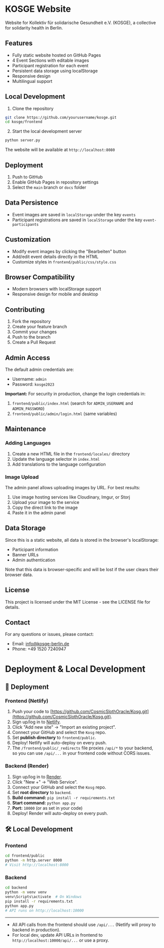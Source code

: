 # KOSGE Website

Website for Kollektiv für solidarische Gesundheit e.V. (KOSGE), a collective for solidarity health in Berlin.

## Features

- Fully static website hosted on GitHub Pages
- 4 Event Sections with editable images
- Participant registration for each event
- Persistent data storage using localStorage
- Responsive design
- Multilingual support

## Local Development

1. Clone the repository

```bash
git clone https://github.com/yourusername/kosge.git
cd kosge/frontend
```

2. Start the local development server

```bash
python server.py
```

The website will be available at `http://localhost:8080`

## Deployment

1. Push to GitHub
2. Enable GitHub Pages in repository settings
3. Select the `main` branch or `docs` folder

## Data Persistence

- Event images are saved in `localStorage` under the key `events`
- Participant registrations are saved in `localStorage` under the key `event-participants`

## Customization

- Modify event images by clicking the "Bearbeiten" button
- Add/edit event details directly in the HTML
- Customize styles in `frontend/public/css/style.css`

## Browser Compatibility

- Modern browsers with localStorage support
- Responsive design for mobile and desktop

## Contributing

1. Fork the repository
2. Create your feature branch
3. Commit your changes
4. Push to the branch
5. Create a Pull Request

## Admin Access

The default admin credentials are:

- Username: `admin`
- Password: `kosge2023`

**Important:** For security in production, change the login credentials in:

1. `frontend/public/index.html` (search for `ADMIN_USERNAME` and `ADMIN_PASSWORD`)
2. `frontend/public/admin/login.html` (same variables)

## Maintenance

### Adding Languages

1. Create a new HTML file in the `frontend/locales/` directory
2. Update the language selector in `index.html`
3. Add translations to the language configuration

### Image Upload

The admin panel allows uploading images by URL. For best results:

1. Use image hosting services like Cloudinary, Imgur, or Storj
2. Upload your image to the service
3. Copy the direct link to the image
4. Paste it in the admin panel

## Data Storage

Since this is a static website, all data is stored in the browser's localStorage:

- Participant information
- Banner URLs
- Admin authentication

Note that this data is browser-specific and will be lost if the user clears their browser data.

## License

This project is licensed under the MIT License - see the LICENSE file for details.

## Contact

For any questions or issues, please contact:

- Email: info@kosge-berlin.de
- Phone: +49 1520 7240947

# Deployment & Local Development

## 🚀 Deployment

### Frontend (Netlify)

1. Push your code to [https://github.com/CosmicSlothOracle/Kosg.git](https://github.com/CosmicSlothOracle/Kosg.git).
2. Sign up/log in to [Netlify](https://netlify.com).
3. Click "Add new site" → "Import an existing project".
4. Connect your GitHub and select the `Kosg` repo.
5. Set **publish directory** to `frontend/public`.
6. Deploy! Netlify will auto-deploy on every push.
7. The `/frontend/public/_redirects` file proxies `/api/*` to your backend, so you can use `/api/...` in your frontend code without CORS issues.

### Backend (Render)

1. Sign up/log in to [Render](https://render.com).
2. Click "New +" → "Web Service".
3. Connect your GitHub and select the `Kosg` repo.
4. Set **root directory** to `backend`.
5. **Build command:** `pip install -r requirements.txt`
6. **Start command:** `python app.py`
7. **Port:** `10000` (or as set in your code)
8. Deploy! Render will auto-deploy on every push.

## 🛠 Local Development

### Frontend

```bash
cd frontend/public
python -m http.server 8000
# Visit http://localhost:8000
```

### Backend

```bash
cd backend
python -m venv venv
venv\Scripts\activate  # On Windows
pip install -r requirements.txt
python app.py
# API runs on http://localhost:10000
```

---

- All API calls from the frontend should use `/api/...` (Netlify will proxy to backend in production).
- For local dev, update API URLs in frontend to `http://localhost:10000/api/...` or use a proxy.
